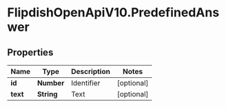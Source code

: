 # FlipdishOpenApiV10.PredefinedAnswer

## Properties
Name | Type | Description | Notes
------------ | ------------- | ------------- | -------------
**id** | **Number** | Identifier | [optional] 
**text** | **String** | Text | [optional] 


